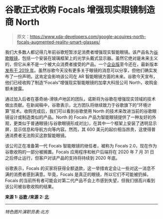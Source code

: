 # 谷歌正式收购 Focals 增强现实眼镜制造商 North

> 原文：<https://www.xda-developers.com/google-acquires-north-focals-augmented-reality-smart-glasses/>

我们大多数人都记得几年前谷歌短暂涉足消费者增强现实智能眼镜。该产品名为[谷歌眼镜](https://forum.xda-developers.com/google-glass)，包括一个安装在玻璃框架上的光学头戴式显示器。虽然它绝对是未来主义的，但它从来不是一个被大众消费者接受的产品。一个[企业版](https://www.xda-developers.com/google-glass-enterprise-edition-is-official-available-to-partners-of-google/)至今还在，最新版本[发布于 2019 年](https://www.blog.google/products/hardware/glass-enterprise-edition-2/)。虽然谷歌今天没有更多关于眼镜的消息可以分享，但他们确实发布了一份声明，这肯定会影响该公司在 AR 智能眼镜方面的未来。谷歌今天宣布，他们已经收购了制造“Focals”增强现实智能眼镜的加拿大科技公司 North，收购金额未披露。

通过加入后者在基奇纳-滑铁卢地区的团队，诺斯将为谷歌在增强现实领域的技术做出贡献。在新闻稿中，谷歌表示，北方团队将继续致力于谷歌旗下的“环境计算”技术。收购完成后，我们可以看到谷歌使用 North 的技术来改进当前的谷歌眼镜设计或制造类似的产品。North 的 Focals 产品为智能眼镜提供了一种友好的外观，更类似于普通眼镜(与谷歌眼镜形成对比)，在其中一个框架上安装了透明显示屏，显示信息和导航方向等内容。然而，其 600 美元的起价相当昂贵，这使得普通消费者无法购买这款智能眼镜。

该公司正在准备第一代 Focals 智能眼镜的继任者，被称为 Focals 2.0，现在作为谷歌收购的一部分被搁置。Focals 应用程序和帐户后端将在 2020 年 7 月 31 日之后停止运行，但客户对该产品的支持将持续到 2020 年底。

谷歌表示，Focals 的买家将获得全额退款，这一举措肯定会让一些对这一消息不满的消费者感到满意。毕竟，Focals 是真正的眼镜，所以它们不可能被扔掉。Focals 的当前所有者可能会对第二代产品不会上市感到失望，但我们很高兴看到该公司被谷歌收购的结果。

**来源 1: [谷歌](https://blog.google/products/hardware/focus-helpful-devices-google-acquires-north/) /来源 2: [北](https://www.bynorth.com/)**

* * *

*特色图片演职员表:北方*